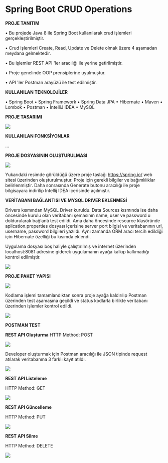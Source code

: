 # Spring Boot CRUD Operations

 


**PROJE TANITIM**

•	Bu projede Java 8 ile Spring Boot kullanılarak crud işlemleri gerçekleştirilmiştir. 

•	Crud işlemleri Create, Read, Update ve Delete olmak üzere 4 aşamadan meydana gelmektedir. 

•	Bu işlemler REST API 'ler aracılığı ile yerine getirilmiştir. 

•	Proje genelinde OOP prensiplerine uyulmuştur. 

•	API 'ler Postman arayüzü ile test edilmiştir.

**KULLANILAN TEKNOLOJİLER**

•	Spring Boot
•	Spring Framework
•	Spring Data JPA
•	Hibernate
•	Maven
•	Lombok
•	Postman
•	IntelliJ IDEA
•	MySQL




**PROJE TASARIMI**

<img src="src/project_design.png"/>


 
**KULLANILAN FONKSİYONLAR**

...


**PROJE DOSYASININ OLUŞTURULMASI**


 <img src="src/spring-io.png"/>


Yukarıdaki resimde görüldüğü üzere proje taslağı https://spring.io/ web sitesi üzerinden oluşturulmuştur. Proje için gerekli bilgiler ve bağımlılıklar belirlenmiştir. Daha sonrasında Generate butonu aracılığı ile proje bilgisayara indirilip Intellij IDEA içerisinde açılmıştır.




**VERİTABANI BAĞLANTISI VE MYSQL DRIVER EKLENMESİ**

 

Drivers kısmından MySQL Driver kuruldu. Data Sources kısmında ise daha öncesinde kurulu olan veritabanı şemasının name, user ve password u doldurularak bağlantı test edildi. Ama daha öncesinde resource klasöründe aplication.properties dosyası içerisine server port bilgisi ve veritabanının url, username, password bilgileri yazıldı. Aynı zamanda ORM aracı tercih edildiği için Hibernate özelliği bu kısımda eklendi.
 

Uygulama dosyası boş haliyle çalıştırılmış ve internet üzerinden localhost:8081 adresine giderek uygulamanın ayağa kalkıp kalkmadığı kontrol edilmiştir.


 <img src="src/run.jpg"/>



**PROJE PAKET YAPISI**


 <img src="src/project_package_design.png"/>
 
 

Kodlama işlemi tamamlandıktan sonra proje ayağa kaldırılıp Postman üzerinden test aşamaşına geçildi ve status kodlarla birlikte veritabanı üzerinden işlemler kontrol edildi.


<img src="src/app-run.jpg"/>




**POSTMAN TEST**

**REST API Oluşturma**
HTTP Method: POST 
 
<img src="src/post.jpg"/>

Developer oluşturmak için Postman aracılığı ile JSON tipinde request atılarak veritabanına 3 farklı kayıt atıldı. 


<img src="src/mysql-db.jpg"/>




**REST API Listeleme**

HTTP Method: GET

 
<img src="src/get.jpg"/>

**REST API Güncelleme**

HTTP Method: PUT

 
<img src="src/put.jpg"/>


**REST API Silme**

HTTP Method: DELETE

 
<img src="src/delete.jpg"/>
